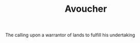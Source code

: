 ---
title: Avoucher
letter: A
permalink: "/definitions/bld-avoucher.html"
body: The calling upon a warrantor of lands to fulfill his undertaking
published_at: '2018-07-07'
source: Black's Law Dictionary 2nd Ed (1910)
layout: post
---